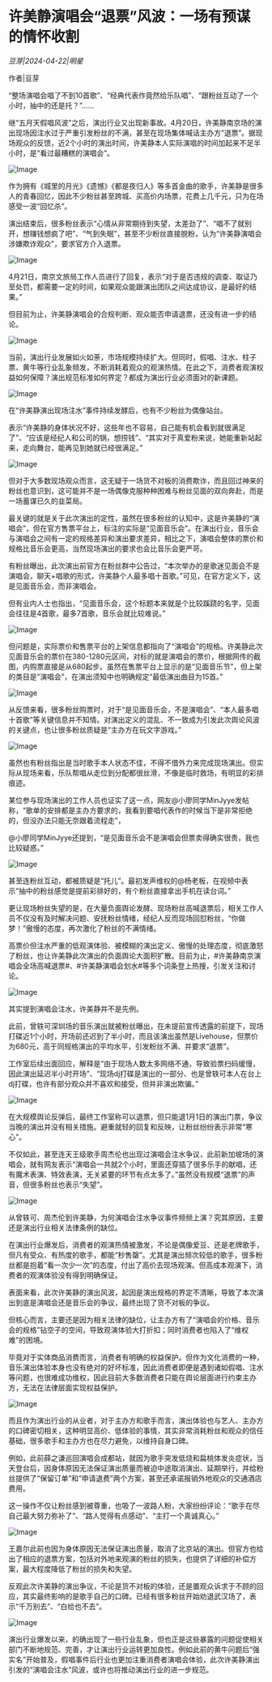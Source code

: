 # 许美静演唱会“退票”风波：一场有预谋的情怀收割

*豆芽|2024-04-22|明星*

作者|豆芽

“整场演唱会唱了不到10首歌”、“经典代表作竟然给乐队唱”、“跟粉丝互动了一个小时，抽中的还是托？”……

继“五月天假唱风波”之后，演出行业又出现新事故。4月20日，许美静南京场的演出现场因注水过于严重引发粉丝的不满，甚至在现场集体喊话主办方“退票”。据现场观众的反馈，近2个小时的演出时间，许美静本人实际演唱的时间加起来不足半小时，是“看过最糟糕的演唱会”。

![Image](http://static.ylzbl.com/uploads/ueditor/php/upload/image/20240422/1713800647434174.jpeg)

作为拥有《城里的月光》《遗憾》《都是夜归人》等多首金曲的歌手，许美静是很多人的青春回忆，因此不少粉丝甚至跨城、买高价内场票，花费上几千元，只为在场感受一波“回忆杀”。

演出结束后，很多粉丝表示“心情从非常期待到失望，太差劲了”、“唱不了就别开，想赚钱想疯了吧”、“气到失眠”，甚至不少粉丝直接脱粉，认为“许美静演唱会涉嫌欺诈观众”，要求官方介入退票。

![Image](http://static.ylzbl.com/uploads/ueditor/php/upload/image/20240422/1713800648848088.jpeg)

4月21日，南京文旅局工作人员进行了回复，表示“对于是否违规的调查、取证乃至处罚，都需要一定的时间，如果观众能跟演出团队之间达成协议，是最好的结果。”

但目前为止，许美静演唱会的合规判断、观众能否申请退票，还没有进一步的结论。

![Image](http://static.ylzbl.com/uploads/ueditor/php/upload/image/20240422/1713800648980682.jpeg)

当前，演出行业发展如火如荼，市场规模持续扩大。但同时，假唱、注水、柱子票、黄牛等行业乱象频发，不断消耗着观众的观演热情。在此之下，消费者观演权益如何保障？演出规范标准如何界定？都成为演出行业必须面对的新课题。

![Image](http://static.ylzbl.com/uploads/ueditor/php/upload/image/20240422/1713800649582845.jpeg)

在“许美静演出现场注水”事件持续发酵后，也有不少粉丝为偶像站台。

表示“许美静的身体状况不好，这些年也不容易，自己能有机会看到就很满足了”、“应该是经纪人和公司的锅，想捞钱”、“其实对于真爱粉来说，她能重新站起来，走向舞台，能再见到她就已经很满足。”

![Image](http://static.ylzbl.com/uploads/ueditor/php/upload/image/20240422/1713800649843189.jpeg)

但对于大多数现场观众而言，这无疑于一场货不对板的消费欺诈，而且回过神来的粉丝也意识到，这可能并不是一场偶像克服种种困难与粉丝见面的双向奔赴，而是一场蓄谋已久的韭菜局。

最关键的就是关于此次演出的定性，虽然在很多粉丝的认知中，这是许美静的“演唱会”，但在官方售票平台上，标注的实际是“见面音乐会”。在演出行业，音乐会与演唱会之间有一定的规格差异和演出要求差异，相比之下，演唱会整体的票价和规格比音乐会更高，当然现场演出的要求也会比音乐会更严苛。

有粉丝曝出，此次演出前官方在粉丝群中公告过，“本次举办的是歌迷见面会不是演唱会，聊天+唱歌的形式，许美静个人最多唱十首歌。”可见，在官方定义下，这是见面音乐会，而非演唱会。

但有业内人士也指出，“见面音乐会，这个标题本来就是个比较蹊跷的名字，见面会往往是4首歌，最多7首歌，音乐会就比较难说。”

![Image](http://static.ylzbl.com/uploads/ueditor/php/upload/image/20240422/1713800650292745.jpeg)

但问题是，实际票价和售票平台的上架信息都指向了“演唱会”的规格。许美静此次见面音乐会的票价在380-1280元区间，对标的就是演唱会的票价，根据网传的截图，内购票直接是从680起步。虽然在售票平台上显示的是“见面音乐节”，但上架的类目是“演唱会”，在演出须知中也明确规定“最低演出曲目为15首。”

![Image](http://static.ylzbl.com/uploads/ueditor/php/upload/image/20240422/1713800651752428.jpeg)

从反馈来看，很多粉丝购票时，对于“是见面音乐会，不是演唱会”、“本人最多唱十首歌”等关键信息并不知情。对演出定义的混乱、不一致成为引发此次舆论风波的关键点，也让很多粉丝质疑是“主办方在玩文字游戏。”

![Image](http://static.ylzbl.com/uploads/ueditor/php/upload/image/20240422/1713800651814187.jpeg)

虽然也有粉丝指出是当时歌手本人状态不佳，不得不借外力来完成现场演出。但实际从现场来看，乐队帮唱从走位到分配都很丝滑，不像是临时救场，有明显的彩排痕迹。

某位参与现场演出的工作人员也证实了这一点，网友@小廖同学MinJyye发帖称，“歌单的安排都是主办方要求的，我看到要唱代表作的时候当下是非常拒绝的，但没办法只能无奈跟着流程走”，

 @小廖同学MinJyye还提到，“是见面音乐会不是演唱会但票卖得确实很贵，我也比较疑惑。”

![Image](http://static.ylzbl.com/uploads/ueditor/php/upload/image/20240422/1713800652238008.jpeg)

甚至连粉丝互动，都被质疑是“托儿”。最初发声维权的@杨老板，在视频中表示“抽中的粉丝感觉是提前彩排好的，有个粉丝直接拿出手机在读台词。”

更让现场粉丝失望的是，在大量负面舆论发酵、现场粉丝高喊退票后，相关工作人员不仅没有及时解决问题、安抚粉丝情绪，经纪人反而现场回怼粉丝，“你做梦！”傲慢的态度，再次激化了粉丝的不满情绪。

高票价但注水严重的低观演体验、被模糊的演出定义、傲慢的处理态度，彻底激怒了粉丝，也让许美静此次演出的负面舆论大面积扩散。目前为止，#许美静南京演唱会全场高喊退票#、#许美静演唱会划水#等多个词条登上热搜，引发关注和讨论。

![Image](http://static.ylzbl.com/uploads/ueditor/php/upload/image/20240422/1713800653924646.jpeg)

其实提到演唱会注水，许美静并不是先例。

此前，曾轶可深圳场的音乐演出就被粉丝曝出，在未提前宣传透露的前提下，现场打碟近1个小时，开场前还迟到了半小时，而且该演出虽然是Livehouse，但票价为680元，高于同规格演出的平均水平，引发粉丝不满、并要求“退票”。

工作室后续出面回应，解释是“由于现场人数太多网络不通，导致验票扫码缓慢，因此演出延迟半小时开场”、“现场dj打碟是演出的一部分、也是曾轶可本人在台上dj打碟，也许有部分观众并不喜欢和接受，但并非演出欺骗。”

![Image](http://static.ylzbl.com/uploads/ueditor/php/upload/image/20240422/1713800655402001.jpeg)

在大规模舆论反弹后，最终工作室称可以退票，但只能退1月1日的演出门票，争议当晚的演出并没有相关措施。避重就轻的回复和反映，让粉丝纷纷表示非常“寒心”。

不仅如此，甚至连天王级歌手周杰伦也出现过演唱会注水争议，此前新加坡场的演唱会，就有网友表示“演唱会一共就2个小时，里面还穿插了很多乐手的献唱，还有魔术表演、特效表演，无关紧要的环节有点太多了。”虽然没有规模“退票”的声音，但很多粉丝也表示“失望”。

![Image](http://static.ylzbl.com/uploads/ueditor/php/upload/image/20240422/1713800657610894.jpeg)

从曾轶可、周杰伦到许美静，为何演唱会注水争议事件频频上演？究其原因，主要还是演出行业相关法律条例的缺位。

在演出行业爆发后，消费者的观演热情被激发，不论是偶像爱豆、还是老牌歌手，但凡有受众、有热度的歌手，都能“秒售罄”。尤其是演出频次较低的歌手，很多粉丝都是抱着“看一次少一次”的态度，付出了高价去现场观演。但高成本观演下，消费者的观演体验没有得到明确保证。

表面来看，此次许美静的演出风波，起因是演出规格的界定不清晰，导致了本次演出到底是演唱会还是音乐会的争议，最终出现了货不对板的争议。

但核心而言，主要还是因为相关法律的缺位，让主办方有了“演唱会的价格、音乐会的规格”钻空子的空间，导致观演体验大打折扣；同时消费者也陷入了“维权难”的困境。

毕竟对于实体商品消费而言，消费者有明确的权益保护。但作为文化消费的一种，音乐演出体验本身也没有绝对的好坏标准，因此消费者即便是遇到诸如假唱、注水等问题，也很难成功维权，因此目前大多数消费者只能在舆论层面进行约束主办方，无法在法律层面实现权益保护。

![Image](http://static.ylzbl.com/uploads/ueditor/php/upload/image/20240422/1713800657366624.jpeg)

而且作为演出行业的从业者，对于主办方和歌手而言，演出体验也与艺人、主办方的口碑密切相关，这种明显高价、低体验的事情，其实非常消耗粉丝和观众的信任基础，很多歌手和主办方也在尽力避免，以维持自身口碑。

例如，此前薛之谦巡回演唱会成都站，就因为歌手突发低烧和扁桃体发炎症状，当天登台后，因身体原因无法保证演出质量而被迫中途取消演出、延期举行，并给粉丝提供了“保留订单”和“申请退费”两个方案，甚至还承诺报销外地观众的交通酒店费用。

这一操作不仅让粉丝感到被尊重，也吸了一波路人粉，大家纷纷评论：“歌手在尽自己最大努力弥补了”、“路人觉得有点感动”、“主打一个真诚真心。”

![Image](http://static.ylzbl.com/uploads/ueditor/php/upload/image/20240422/1713800658385496.jpeg)

王嘉尔此前也因为身体原因无法保证演出质量，取消了北京站的演出。但官方也给出了相应的退票方案，包括对外地来观演的粉丝的损失，也提供了详细的补偿方案，最大程度降低了粉丝的损失和失望。

反观此次许美静的演出争议，不论是货不对板的体验，还是置观众诉求于不顾的回应，其实最终影响的是歌手自己的口碑。已经有很多粉丝开始劝退武汉场了，表示“千万别去”、“白给也不去”。

![Image](http://static.ylzbl.com/uploads/ueditor/php/upload/image/20240422/1713800659625346.jpeg)

演出行业爆发以来，的确出现了一些行业乱象，但也正是这些暴露的问题促使相关部门不断地规范、完善，才让演出行业运转更加良性。例如此前的黄牛问题后“强实名”开始普及，假唱事件后行业也更加注重消费者演唱会体验，此次许美静演出引发的“演唱会注水”风波，或许也将推动演出行业的进一步规范。


